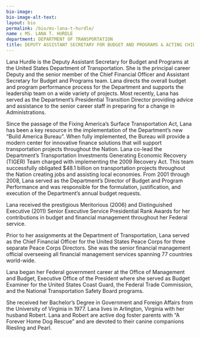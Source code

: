 ```yaml
---
bio-image:
bio-image-alt-text:
layout: bio
permalink: /bio/ms-lana-t-hurdle/
name : MS. LANA T. HURDLE
department: DEPARTMENT OF TRANSPORTATION
title: DEPUTY ASSISTANT SECRETARY FOR BUDGET AND PROGRAMS & ACTING CHIEF FINANCIAL OFFICER
---
```

   Lana Hurdle is the Deputy Assistant Secretary for Budget and Programs at the United States Department of Transportation.  She is the principal career Deputy and the senior member of the Chief Financial Officer and Assistant Secretary for Budget and Programs team.  Lana directs the overall budget and program performance process for the Department and supports the leadership team on a wide variety of projects.  Most recently, Lana has served as the Department’s Presidential Transition Director providing advice and assistance to the senior career staff in preparing for a change in Administrations.
             
   Since the passage of the Fixing America’s Surface Transportation Act, Lana has been a key resource in the implementation of the Department’s new “Build America Bureau”.  When fully implemented, the Bureau will provide a modern center for innovative finance solutions that will support transportation projects throughout the Nation.   Lana co-lead the Department’s Transportation Investments Generating Economic Recovery (TIGER) Team charged with implementing the 2009 Recovery Act.   This team successfully obligated $48.1 billion on transportation projects throughout the Nation creating jobs and assisting local economies.  From 2001 through 2008, Lana served as the Department’s Director of Budget and Program Performance and was responsible for the formulation, justification, and execution of the Department’s annual budget requests.
             
   Lana received the prestigious Meritorious (2006) and Distinguished Executive (2011) Senior Executive Service Presidential Rank Awards for her contributions in budget and financial management throughout her Federal service.
             
   Prior to her assignments at the Department of Transportation, Lana served as the Chief Financial Officer for the United States Peace Corps for three separate Peace Corps Directors.  She was the senior financial management official overseeing all financial management services spanning 77 countries world-wide.
             
   Lana began her Federal government career at the Office of Management and Budget, Executive Office of the President where she served as Budget Examiner for the United States Coast Guard, the Federal Trade Commission, and the National Transportation Safety Board programs.
             
   She received her Bachelor’s Degree in Government and Foreign Affairs from the University of Virginia in 1977.  Lana lives in Arlington, Virginia with her husband Robert.  Lana and Robert are active dog foster parents with “A Forever Home Dog Rescue” and are devoted to their canine companions Riesling and Pearl.

